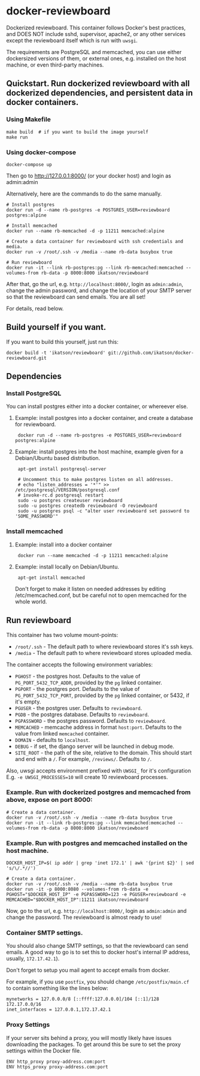 docker-reviewboard
==================

Dockerized reviewboard. This container follows Docker's best practices, and DOES NOT include sshd, supervisor, apache2, or any other services except the reviewboard itself which is run with ```uwsgi```.

The requirements are PostgreSQL and memcached, you can use either dockersized versions of them, or external ones, e.g. installed on the host machine, or even third-party machines.

## Quickstart. Run dockerized reviewboard with all dockerized dependencies, and persistent data in docker containers.

### Using Makefile
    make build  # if you want to build the image yourself
    make run

### Using docker-compose
    docker-compose up

Then go to http://127.0.0.1:8000/ (or your docker host) and login as admin:admin

Alternatively, here are the commands to do the same manually.

    # Install postgres
    docker run -d --name rb-postgres -e POSTGRES_USER=reviewboard postgres:alpine

    # Install memcached
    docker run --name rb-memcached -d -p 11211 memcached:alpine

    # Create a data container for reviewboard with ssh credentials and media.
    docker run -v /root/.ssh -v /media --name rb-data busybox true

    # Run reviewboard
    docker run -it --link rb-postgres:pg --link rb-memcached:memcached --volumes-from rb-data -p 8000:8000 ikatson/reviewboard

After that, go the url, e.g. ```http://localhost:8000/```, login as ```admin:admin```, change the admin password, and change the location of your SMTP server so that the reviewboard can send emails. You are all set!

For details, read below.

## Build yourself if you want.

If you want to build this yourself, just run this:

    docker build -t 'ikatson/reviewboard' git://github.com/ikatson/docker-reviewboard.git

## Dependencies

### Install PostgreSQL

You can install postgres either into a docker container, or whereever else.

1. Example: install postgres into a docker container, and create a database for reviewboard.

        docker run -d --name rb-postgres -e POSTGRES_USER=reviewboard postgres:alpine

2. Example: install postgres into the host machine, example given for a Debian/Ubuntu based distribution.

        apt-get install postgresql-server

        # Uncomment this to make postgres listen on all addresses.
        # echo "listen_addresses = '*'" >> /etc/postgresql/VERSION/postgresql.conf
        # invoke-rc.d postgresql restart
        sudo -u postgres createuser reviewboard
        sudo -u postgres createdb reviewboard -O reviewboard
        sudo -u postgres psql -c "alter user reviewboard set password to 'SOME_PASSWORD'"

### Install memcached

1. Example: install into a docker container

        docker run --name memcached -d -p 11211 memcached:alpine

1. Example: install locally on Debian/Ubuntu.

        apt-get install memcached

   Don't forget to make it listen on needed addresses by editing /etc/memcached.conf, but be careful not to open memcached for the whole world.

## Run reviewboard

This container has two volume mount-points:

- ```/root/.ssh``` - The default path to where reviewboard stores it's ssh keys.
- ```/media``` - The default path to where reviewboard stores uploaded media.

The container accepts the following environment variables:

- ```PGHOST``` - the postgres host. Defaults to the value of ```PG_PORT_5432_TCP_ADDR```, provided by the ```pg``` linked container.
- ```PGPORT``` - the postgres port. Defaults to the value of ```PG_PORT_5432_TCP_PORT```, provided by the ```pg``` linked container, or 5432, if it's empty.
- ```PGUSER``` - the postgres user. Defaults to ```reviewboard```.
- ```PGDB``` - the postgres database. Defaults to ```reviewboard```.
- ```PGPASSWORD``` - the postgres password. Defaults to ```reviewboard```.
- ```MEMCACHED``` - memcache address in format ```host:port```. Defaults to the value from linked ```memcached``` container.
- ```DOMAIN``` - defaults to ```localhost```.
- ```DEBUG``` - if set, the django server will be launched in debug mode.
- ```SITE_ROOT``` - the path of the site, relative to the domain. This should start and end with a ```/```. For example, ```/reviews/```. Defaults to ```/```.

Also, uwsgi accepts environment prefixed with ```UWSGI_``` for it's configuration
E.g. ```-e UWSGI_PROCESSES=10``` will create 10 reviewboard processes.

### Example. Run with dockerized postgres and memcached from above, expose on port 8000:

    # Create a data container.
    docker run -v /root/.ssh -v /media --name rb-data busybox true
    docker run -it --link rb-postgres:pg --link memcached:memcached --volumes-from rb-data -p 8000:8000 ikatson/reviewboard

### Example. Run with postgres and memcached installed on the host machine.

    DOCKER_HOST_IP=$( ip addr | grep 'inet 172.1' | awk '{print $2}' | sed 's/\/.*//')

    # Create a data container.
    docker run -v /root/.ssh -v /media --name rb-data busybox true
    docker run -it -p 8000:8080 --volumes-from rb-data -e PGHOST="$DOCKER_HOST_IP" -e PGPASSWORD=123 -e PGUSER=reviewboard -e MEMCACHED="$DOCKER_HOST_IP":11211 ikatson/reviewboard

Now, go to the url, e.g. ```http://localhost:8000/```, login as ```admin:admin``` and change the password. The reviewboard is almost ready to use!

### Container SMTP settings.

You should also change SMTP settings, so that the reviewboard can send emails. A good way to go is to set this to docker host's internal IP address, usually, ```172.17.42.1```).

Don't forget to setup you mail agent to accept emails from docker.

For example, if you use ```postfix```, you should change ```/etc/postfix/main.cf``` to contain something like the lines below:

    mynetworks = 127.0.0.0/8 [::ffff:127.0.0.0]/104 [::1]/128 172.17.0.0/16
    inet_interfaces = 127.0.0.1,172.17.42.1

### Proxy Settings
If your server sits behind a proxy, you will mostly likely have issues downloading the packages. To get around this be sure to set the proxy settings within the Docker file.

```
ENV http_proxy proxy-address.com:port
ENV https_proxy proxy-address.com:port
```
